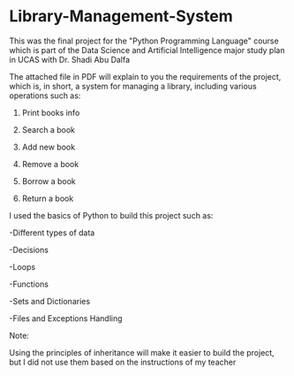 # Library-Management-System
This was the final project for the "Python Programming Language" course which is part of the Data Science and Artificial Intelligence major study plan in UCAS with Dr. Shadi Abu Dalfa

The attached file in PDF will explain to you the requirements of the project, which is, in short, a system for managing a library, including various operations such as:

1. Print books info

2. Search a book

3. Add new book

4. Remove a book

5. Borrow a book

6. Return a book

I used the basics of Python to build this project such as:

  -Different types of data

  -Decisions

  -Loops

  -Functions

  -Sets and Dictionaries

  -Files and Exceptions Handling



Note:

Using the principles of inheritance will make it easier to build the project, but I did not use them based on the instructions of my teacher
